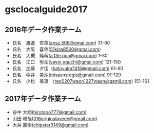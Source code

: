 # gsclocalguide2017

## 2016年データ作業チーム
* 氏名　渡邉　杏菜(ansz.508@gmai.com) 31-60
* 氏名　大阪　喜佐(51kisa8560@gmai.com)
* 氏名　大槻　純萌(a.13e.pon@gmai.com) 1-30
* 氏名　江口　弥生(yayoi.eguchi@gmai.com) 121-150
* 氏名　加藤　夕佳（katoyuka7418@gmail.com) 61-90
* 氏名　中井　美沙(misasnsregis@gmail.com) 91-120
* 氏名　小松　美凛　(reo0207waon1227waon@gamil.com) 151-161
## 2017年データ作業チーム
* 谷中 大翔(hirotooo777@gmail.com)
* 山田 和哉(316originaloveee@gmail.com)
* 大井 直樹(chipstar3149@gmail.com)
